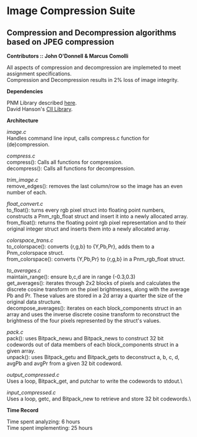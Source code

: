 # Image Compression Suite
## Compression and Decompression algorithms based on JPEG compression
**Contributors :: John O'Donnell & Marcus Comolli**

All aspects of compression and decompression are implemeted to meet assignment specifications.\
Compression and Decompression results in 2% loss of image integrity.

**Dependencies**

PNM Library described [here](https://www.cs.tufts.edu/comp/40-2011f/progs/pnmrdr.html).\
David Hanson's [CII Library](https://github.com/drh/cii).

**Architecture**

*image.c*\
Handles command line input, calls compress.c function for (de)compression.

*compress.c*\
compress(): Calls all functions for compression.\
decompress(): Calls all functions for decompression.

*trim_image.c*\
remove_edges(): removes the last column/row so the image has an even number of each.

*float_convert.c*\
to_float(): turns every rgb pixel struct into floating point numbers, constructs a Pnm_rgb_float struct and insert it into a newly allocated array.<br/> 
from_float(): returns the floating point rgb pixel representation and to their original integer struct and inserts them into a newly allocated array. 

*colorspace_trans.c*\
to_colorspace(): converts {r,g,b} to {Y,Pb,Pr}, adds them to a Pnm_colorspace struct.\
from_colorspace(): converts {Y,Pb,Pr} to {r,g,b} in a Pnm_rgb_float struct.

*to_averages.c*\
maintain_range(): ensure b,c,d are in range (-0.3,0.3)\
get_averages(): iterates through 2x2 blocks of pixels and calculates the discrete cosine transform on the pixel brightnesses, along with the average Pb and Pr. These values are stored in a 2d array a quarter the size of the original data structure.\
decompose_averages(): iterates on each block_components struct in an array and uses the inverse discrete cosine transform to reconstruct the brightness of the four pixels represented by the struct's values.

*pack.c*\
pack(): uses Bitpack_newu and Bitpack_news to construct 32 bit codewords out of data members of each block_components struct in a given array.\
unpack(): uses Bitpack_getu and Bitpack_gets to deconstruct a, b, c, d, avgPb and avgPr from a given 32 bit codeword.

*output_compressed.c*\
Uses a loop, Bitpack_get, and putchar to write the codewords to stdout.\

*input_compressed.c*\
Uses a loop, getc, and Bitpack_new to retrieve and store 32 bit codewords.\


**Time Record**

Time spent analyzing: 6 hours\
Time spent implementing: 25 hours  

